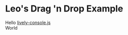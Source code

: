 # Leo's Drag 'n Drop Example

<div id="helloDiv" draggable="true">
Hello
  <a href="https://lively-kernel.org/lively4/lively4-jens/src/components/tools/lively-console.js">
    lively-console.js
  </a>
</div>

<div>
World
</div>



<script>
  console.log("DKFNKEI");
  let helloDiv = lively.query(this, '#helloDiv');
  helloDiv.addEventListener("drag", onDrag);
  
  function onDrag() {
    console.log("Draggin");
  }
</script>







<script data-name="loadLively" type="lively4script">function loadLively() {
  lively.removeEventListener("Drag", this)
  this.draggable = true
  lively.addEventListener("Drag", this, "dragstart", 
    evt => this.onDragStart(evt))
}</script>

<script data-name="onDragStart" type="lively4script">function onDragStart(evt) {
  // working around issue https://bugs.chromium.org/p/chromium/issues/detail?id=438479
  // to achieve https://html.spec.whatwg.org/multipage/dnd.html#dom-datatransferitemlist-add
  
  console.log("ALOHA");

  lively.notify("start")
  var dataList = evt.dataTransfer.items;
  // dataList.add(ev.target.id, "text/plain");
  // Add some other items to the drag payload
  var file = new File(["hello"], "filename.txt", {type: "text/plain", lastModified: ""})
  // var item = dataList.add(file)
  var item = dataList.add(file)

//   "image/png"
  dataList.types = Object.freeze(["Files"])
  dataList.files = [file]

  console.log("effect", evt.dataTransfer.effectAllowed)
  console.log("files", dataList.files)
  console.log("types", dataList.types)

  // dataList.add("http://www.example.org","text/uri-list");
}</script>



<!--div class="lively-content" style="background-color: lightgray; border: 1px solid gray; width: 269px; height: 89px; " draggable="true" id="drag-example2">

  <p contenteditable="true" class="lively-content" style="position: absolute; left: 42.1875px; top: 1.6125px;">
    Drag Example2
  </p>
  
  <script data-name="loadLively" type="lively4script">function loadLively() {
    lively.removeEventListener("Drag", this)
    this.draggable = true
    lively.addEventListener("Drag", this, "dragstart", 
      evt => this.onDragStart(evt))
  }</script>

  <script data-name="onDragStart" type="lively4script">function onDragStart(evt) {
    // working around issue https://bugs.chromium.org/p/chromium/issues/detail?id=438479
    // to achieve https://html.spec.whatwg.org/multipage/dnd.html#dom-datatransferitemlist-add

    lively.notify("start")
      var dataList = evt.dataTransfer.items;
    // dataList.add(ev.target.id, "text/plain");
    // Add some other items to the drag payload
    var file = new File(["hello"], "filename.txt", {type: "text/plain", lastModified: ""})
    // var item = dataList.add(file)
    var item = dataList.add(file)

  //   "image/png"
    dataList.types = Object.freeze(["Files"])
    dataList.files = [file]

    console.log("effect", evt.dataTransfer.effectAllowed)
    console.log("files", dataList.files)
    console.log("types", dataList.types)

    // dataList.add("http://www.example.org","text/uri-list");
  }</script>

</div-->





<!--div class="lively-content" style="background-color: lightgray; border: 1px solid gray; width: 318px; height: 139px;" data-lively-id="64014460-2486-4f3f-860e-812556f0a3d5" draggable="true" id="drag-example">

  <a class="lively-content" href="https://lively-kernel.org/lively4/lively4-jens/src/components/tools/lively-console.js" style="position: absolute; left: 99px; top: 52px;">
    lively-console.js
  </a>
  <a class="lively-content" href="https://lively-kernel.org/lively4/lively4-jens/src/components/tools/lively-console.html" style="position: absolute; left: 103px; top: 102px;">
    lively-console.html
  </a>
  <p contenteditable="true" class="lively-content" style="position: absolute; left: 42.1875px; top: 1.6125px;">
    Drag Example... drag me
  </p>
  
  <script data-name="onDragStart" type="lively4script">function onDragStart(evt) {
  let urls = _.map(this.querySelectorAll("a"), ea => ea.href),
    url = urls[0],
    name = lively.files.name(url),
    mimetype = "text/plain";
  evt.dataTransfer.setData("DownloadURL", `${mimetype}:${name}:${url}`);
  }</script>
  
  <script data-name="loadLively" type="lively4script">function loadLively() {
  lively.removeEventListener("Drag", this)
  this.draggable = true
  lively.addEventListener("Drag", this, "dragstart", 
    evt => this.onDragStart(evt))
  }</script>

</div-->
